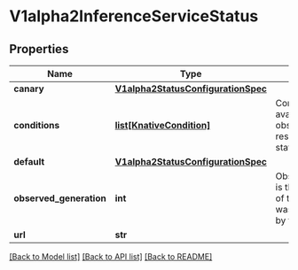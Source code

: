 # V1alpha2InferenceServiceStatus

## Properties
Name | Type | Description | Notes
------------ | ------------- | ------------- | -------------
**canary** | [**V1alpha2StatusConfigurationSpec**](V1alpha2StatusConfigurationSpec.md) |  | [optional] 
**conditions** | [**list[KnativeCondition]**](KnativeCondition.md) | Conditions the latest available observations of a resource&#39;s current state. | [optional] 
**default** | [**V1alpha2StatusConfigurationSpec**](V1alpha2StatusConfigurationSpec.md) |  | [optional] 
**observed_generation** | **int** | ObservedGeneration is the &#39;Generation&#39; of the Service that was last processed by the controller. | [optional] 
**url** | **str** |  | [optional] 

[[Back to Model list]](../README.md#documentation-for-models) [[Back to API list]](../README.md#documentation-for-api-endpoints) [[Back to README]](../README.md)



